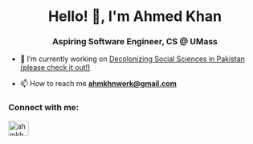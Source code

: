 <h1 align="center">Hello! 👋, I'm Ahmed Khan</h1>
<h3 align="center">Aspiring Software Engineer, CS @ UMass</h3>

- 🔭 I’m currently working on [Decolonizing Social Sciences in Pakistan (please check it out!)](https://dssp.app)

- 📫 How to reach me **ahmkhnwork@gmail.com**

<h3 align="left">Connect with me:</h3>
<p align="left">
<a href="https://linkedin.com/in/ahmkhn" target="blank"><img align="center" src="https://raw.githubusercontent.com/rahuldkjain/github-profile-readme-generator/master/src/images/icons/Social/linked-in-alt.svg" alt="ahmkhn" height="30" width="40" /></a>
</p>
